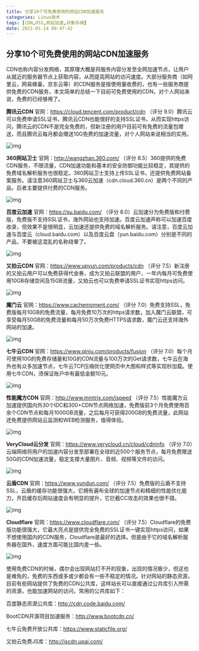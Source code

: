```yaml
---
title: 分享10个可免费使用的网站CDN加速服务
categories: Linux技术
tags: [CDN,OSS,网站加速,对象存储]
date: 2021-01-14 09:47:42
---
```

## 分享10个可免费使用的网站CDN加速服务
CDN也称内容分发网络，其原理大概是将服务内容分发至全网加速节点，让用户从就近的服务器节点上获取内容，从而提高网站的访问速度。大部分服务商（如阿里云，网易蜂巢，京东云等）的CDN服务是按使用量收费的，也有一些服务商提供免费的CDN服务，本文简单的总结一下目前可免费使用的CDN，对个人网站来说，免费的已经够用了。

**腾讯云CDN** 官网：https://cloud.tencent.com/product/cdn
（评分 9.0）腾讯云可以免费申请SSL证书，腾讯云CDN也能很好的支持SSL证书，从而实现https访问，腾讯云的CDN不是完全免费的，但新注册的用户目前可有免费的流量包赠送，而且腾讯云每月都会赠送10G免费的加速流量，对个人网站来说相当的实用。

![img](https://vlinux-1259060227.cos.ap-shanghai.myqcloud.com/www-vlinux-cn-blog-img/gitee-backup/img-master/image/645365-20190526131724248-818699815.png)

 

**360网站卫士** 官网：http://wangzhan.360.com/
（评分 8.5）360提供的免费CDN服务，不限流量，CDN加速功能和基本的安全防御功能比较稳定，其提供的免费域名解析服务也很稳定。360网站卫士支持上传SSL证书，还提供免费网站备案服务。请注意360网站卫士与360云加速（cdn.cloud.360.cn）是两个不同的产品，后者主要提供付费的CDN服务。

![img](https://vlinux-1259060227.cos.ap-shanghai.myqcloud.com/www-vlinux-cn-blog-img/gitee-backup/img-master/image/645365-20190526131933401-1179452108.png)

 

**百度云加速** 官网：https://su.baidu.com/
（评分 8.0）云加速分为免费版和付费版，免费版不支持SSL证书，海外网站也支持加速。百度云加速声称可以加速百度收录，但效果不是很明显，云加速还提供免费的域名解析服务。请注意，百度云加速与百度云（cloud.baidu.com）以及百度云盘（yun.baidu.com）分别是不同的产品，不要被这混乱的名称绕晕了。

![img](https://vlinux-1259060227.cos.ap-shanghai.myqcloud.com/www-vlinux-cn-blog-img/gitee-backup/img-master/image/645365-20190526131954602-397623773.png)

 

**又拍云CDN** 官网：https://www.upyun.com/products/cdn
（评分 7.5）新注册的又拍云用户可以免费获得代金券，成为又拍云联盟的用户，一年内每月可免费使用10GB存储空间及15GB流量，又拍云也可以免费申请SSL证书实现https访问。

![img](https://vlinux-1259060227.cos.ap-shanghai.myqcloud.com/www-vlinux-cn-blog-img/gitee-backup/img-master/image/645365-20190526132005948-483680210.png)

 

**魔门云** 官网：https://www.cachemoment.com/
（评分 7.0）免费支持SSL，免费版每月10GB的免费流量，每月免费10万次的https请求数，加入魔门云联盟，可享受每月50GB的免费流量和每月50万次免费HTTPS请求数，魔门云还支持海外网站的加速。

![img](https://vlinux-1259060227.cos.ap-shanghai.myqcloud.com/www-vlinux-cn-blog-img/gitee-backup/img-master/image/645365-20190526132017656-2035711731.png)

 

**七牛云CDN** 官网：https://www.qiniu.com/products/fusion
（评分 7.0）每个月可使用10G的免费存储量和10G的CDN流量与100万次的Get请求数，七牛云在海外也有众多加速节点，七牛云TCP压缩优化使网页中大图和样式等实现秒加载。使用七牛CDN，须保证账户中有最低金额10元。

![img](https://vlinux-1259060227.cos.ap-shanghai.myqcloud.com/www-vlinux-cn-blog-img/gitee-backup/img-master/image/645365-20190526132030382-1609637966.png)

 

**性能魔方CDN** 官网：http://www.mmtrix.com/ispeed
（评分 7.5）性能魔方云加速提供国内外30个IDC和300+CDN节点网络加速，免费版前3个月免费使用百余个CDN节点和每月1000GB流量，之后每月可获得200GB的免费流量，此网站还免费提供网站云监测和WEB检测服务，值得体验。

![img](https://vlinux-1259060227.cos.ap-shanghai.myqcloud.com/www-vlinux-cn-blog-img/gitee-backup/img-master/image/645365-20190526132044512-1291173303.png)

 

**VeryCloud云分发** 官网：https://www.verycloud.cn/cloud/cdninfo
（评分 7.0）云端网络将用户的加速内容分发至部署在全球的近500个服务节点，每月免费赠送50G的CDN加速流量，稳定支撑大量图片、音频、视频等文件的访问。

![img](https://vlinux-1259060227.cos.ap-shanghai.myqcloud.com/www-vlinux-cn-blog-img/gitee-backup/img-master/image/645365-20190526132056003-1963199958.png)

 

 

**云盾CDN** 官网：https://www.yundun.com/
（评分 7.5）免费版的云盾不支持SSL，云盾的缓存功能很强大，它拥有遍布全球的加速节点和精细的性能优化能力，开启缓存后网站速度会有明显的提升，它拦截CC攻击的效果也很不错。

![img](https://vlinux-1259060227.cos.ap-shanghai.myqcloud.com/www-vlinux-cn-blog-img/gitee-backup/img-master/image/645365-20190526132319733-428557093.png)





 

 

**Cloudflare** 官网：https://www.cloudflare.com/
（评分 7.5）Cloudflare的免费版功能很强大，它最大亮点是提供完全免费的SSL证书一键实现https访问，如果不想使用国内的CDN服务，Cloudflare是最好的选择。但是由于它的域名解析服务器在国外，速度方面可能比国内差一些。

![img](https://vlinux-1259060227.cos.ap-shanghai.myqcloud.com/www-vlinux-cn-blog-img/gitee-backup/img-master/image/645365-20190526132337259-363372808.png)

 

 

使用免费CDN的时候，偶尔会出现网站打不开的现象，出现的情况极少，但这也是难免的，免费的东西或多或少都会有一些不稳定的情况。针对网站的静态资源，目前有些网站提供了免费的CDN公共库，这样站长可以直接通过公共库引入所需的资源，也能加速网站的访问，常用的公共库如下：

 

百度静态资源公共库：http://cdn.code.baidu.com/

BootCDN开源项目加速服务：http://www.bootcdn.cn/

七牛云免费开放公共库：https://www.staticfile.org/

又拍云免费JS库：http://jscdn.upai.com/